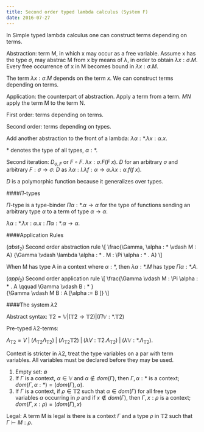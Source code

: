 ```yaml
---
title: Second order typed lambda calculus (System F)
date: 2016-07-27
---
```

In Simple typed lambda calculus one can construct terms depending on terms.

Abstraction: term M, in which x may occur as a free variable. Assume
x has the type $\sigma$, may abstrac M from x by means of $\lambda$, in order
to obtain $\lambda x : \sigma . M$. Every free occurrence of x in M becomes
bound in $\lambda x : \sigma . M$.

The term $\lambda x : \sigma . M$ depends on the term $x$. We can construct
terms depending on terms.

Application: the counterpart of abstraction. Apply a term from a term. $M N$ apply
the term M to the term N.

First order: terms depending on terms.

Second order: terms depending on types.

Add another abstraction to the front of a lambda:
$\lambda \alpha : * . \lambda x : \alpha . x.$

$\ast$ denotes the type of all types, $\alpha : \ast$.

Second iteration: $D_{\sigma, F}$ or $F \circ F$. $\lambda x : \sigma . F(F \; x)$.
$D$ for an arbitrary $\sigma$ and arbitrary $F : \sigma \to \sigma$:
$D$ as $\lambda \alpha : I . \lambda f : \alpha \to \alpha . \lambda x : \alpha . f  (f \; x)$.

$D$ is a polymorphic function because it generalizes over types.

####$\Pi$-types

$\Pi$-type is a type-binder $\Pi \alpha : * . \alpha \to \alpha$ for the type
of functions sending an arbitrary type $\alpha$ to a term of type $\alpha \to \alpha$.

$\lambda \alpha : * . \lambda x : \alpha . x : \Pi \alpha : * . \alpha \to \alpha$.

####Application Rules

($abst_2$) Second order abstraction rule
\\[
\\frac{\\Gamma, \\alpha : * \\vdash M : A}
      {\\Gamma \\vdash \\lambda \\alpha : * . M : \\Pi \\alpha : * . A}
\\]

When M has type A in a context where $\alpha : \ast$, then $\lambda \alpha : * . M$
has type $\Pi \alpha : * . A$.

($appl_2$) Second order application rule
\\[
\\frac{\\Gamma \\vdash M : \\Pi \\alpha : * . A \\qquad \\Gamma \\vdash B : * }  
      {\\Gamma \\vdash M B : A [\\alpha := B ]}
\\]

####The system $\lambda 2$

Abstract syntax: $\mathbb{T}2 = \mathbb{V} | (\mathbb{T} 2 \to \mathbb{T} 2) | (\Pi \mathbb{V}: * . \mathbb{T} 2)$

Pre-typed $\lambda 2$-terms:

$\Lambda_{\mathbb{T}2} = V \; | \; (\Lambda_{\mathbb{T}2} \Lambda_{\mathbb{T}2}) \; | \; (\Lambda_{\mathbb{T}2} \mathbb{T}2) \; | \; (\lambda V : \mathbb{T}2 . \Lambda_{\mathbb{T}2}) \; | \; (\lambda \mathbb{V} : * . \Lambda_{\mathbb{T}2})$.

Context is stricter in $\lambda 2$, treat the type variables on a par with term
variables. All variables must be declared before they may be used.

1. Empty set: $\emptyset$
2. If $\Gamma$ is a context, $\alpha \in \mathbb{V}$ and $\alpha \notin dom(\Gamma)$,
then $\Gamma, \alpha : \ast$ is a context; $dom(\Gamma, \alpha : \ast ) = (dom(\Gamma), \alpha)$.
3. If $\Gamma$ is a context, if $\rho \in \mathbb{T}2$ such that $\alpha \in dom(\Gamma)$
for all free type variables $\alpha$ occurring in $\rho$ and if $x \notin dom(\Gamma)$,
then $\Gamma, x : \rho$ is a context; $dom(\Gamma,x : \rho) = (dom(\Gamma), x)$

Legal: A term M is legal is there is a context $\Gamma$ and a type $\rho$ in
$\mathbb{T}2$ such that $\Gamma \vdash M : \rho$.
